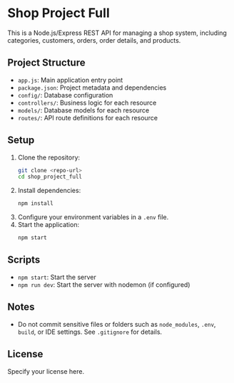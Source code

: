 # Shop Project Full

This is a Node.js/Express REST API for managing a shop system, including categories, customers, orders, order details, and products.

## Project Structure

- `app.js`: Main application entry point
- `package.json`: Project metadata and dependencies
- `config/`: Database configuration
- `controllers/`: Business logic for each resource
- `models/`: Database models for each resource
- `routes/`: API route definitions for each resource

## Setup

1. Clone the repository:
   ```sh
   git clone <repo-url>
   cd shop_project_full
   ```
2. Install dependencies:
   ```sh
   npm install
   ```
3. Configure your environment variables in a `.env` file.
4. Start the application:
   ```sh
   npm start
   ```

## Scripts
- `npm start`: Start the server
- `npm run dev`: Start the server with nodemon (if configured)

## Notes
- Do not commit sensitive files or folders such as `node_modules`, `.env`, `build`, or IDE settings. See `.gitignore` for details.

## License
Specify your license here.
